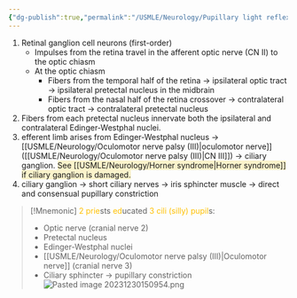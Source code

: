 ```yaml
---
{"dg-publish":true,"permalink":"/USMLE/Neurology/Pupillary light reflex/"}
---
```


1. Retinal ganglion cell neurons (first-order)
	- Impulses from the retina travel in the afferent optic nerve (CN II) to the optic chiasm
	- At the optic chiasm
		- Fibers from the temporal half of the retina → ipsilateral optic tract → ipsilateral pretectal nucleus in the midbrain
		- Fibers from the nasal half of the retina crossover → contralateral optic tract → contralateral pretectal nucleus
2. Fibers from each pretectal nucleus innervate both the ipsilateral and contralateral Edinger-Westphal nuclei.
3. efferent limb arises from Edinger-Westphal nucleus → [[USMLE/Neurology/Oculomotor nerve palsy (III)\|oculomotor nerve]] ([[USMLE/Neurology/Oculomotor nerve palsy (III)\|CN III]]) → ciliary ganglion. <span style="background:rgba(240, 200, 0, 0.2)">See [[USMLE/Neurology/Horner syndrome\|Horner syndrome]] if ciliary ganglion is damaged.</span>
4. ciliary ganglion → short ciliary nerves → iris sphincter muscle → direct and consensual pupillary constriction
>[!Mnemonic] 
><font color="#ffc000">2</font> <font color="#ffc000">prie</font>sts <font color="#ffc000">ed</font>ucated <font color="#ffc000">3</font> <font color="#ffc000">cili (silly)</font> <font color="#ffc000">pupil</font>s:
>- Optic nerve (cranial nerve 2)
>- Pretectal nucleus
>- Edinger-Westphal nuclei
>- [[USMLE/Neurology/Oculomotor nerve palsy (III)\|Oculomotor nerve]] (cranial nerve 3)
>- Ciliary sphincter → pupillary constriction
>![Pasted image 20231230150954.png](/img/user/appendix/Pasted%20image%2020231230150954.png)
